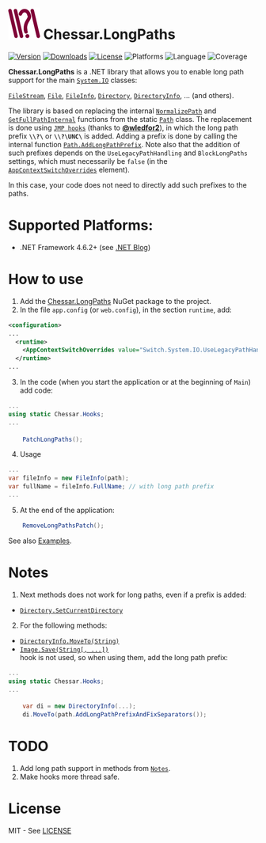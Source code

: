 # ![Chessar.LongPaths](icon.png "Chessar.LongPaths")&nbsp;Chessar.LongPaths

[![Version](https://img.shields.io/nuget/v/Chessar.LongPaths.svg)](https://www.nuget.org/packages/Chessar.LongPaths)
[![Downloads](https://img.shields.io/nuget/dt/Chessar.LongPaths.svg)](https://www.nuget.org/packages/Chessar.LongPaths)
[![License](https://img.shields.io/:license-mit-blue.svg)](https://github.com/chessar/LongPaths/blob/master/LICENSE.md)
![Platforms](https://img.shields.io/badge/platform-windows-lightgray.svg)
![Language](https://img.shields.io/badge/language-c%23-orange.svg)
![Coverage](https://img.shields.io/badge/coverage-89.5%25-yellow.svg)

**Chessar.LongPaths** is a .NET library that allows you to enable long path support for the main
[`System.IO`](https://docs.microsoft.com/en-us/dotnet/api/system.io)
classes:

[`FileStream`](https://docs.microsoft.com/en-us/dotnet/api/system.io.filestream),
[`File`](https://docs.microsoft.com/en-us/dotnet/api/system.io.file),
[`FileInfo`](https://docs.microsoft.com/en-us/dotnet/api/system.io.fileinfo),
[`Directory`](https://docs.microsoft.com/en-us/dotnet/api/system.io.directory),
[`DirectoryInfo`](https://docs.microsoft.com/en-us/dotnet/api/system.io.directoryinfo), ...
(and others).

The library is based on replacing the internal
[`NormalizePath`](https://referencesource.microsoft.com/#mscorlib/system/io/path.cs,390) and 
[`GetFullPathInternal`](https://referencesource.microsoft.com/#mscorlib/system/io/path.cs,361)
functions from the static
[`Path`](https://docs.microsoft.com/en-us/dotnet/api/system.io.path)
class. The replacement is done using
[`JMP hooks`](https://github.com/wledfor2/PlayHooky)
(thanks to [**@wledfor2**](https://github.com/wledfor2)),
in which the long path prefix **`\\?\`** or **`\\?\UNC\`** is added.
Adding a prefix is done by calling the internal function
[`Path.AddLongPathPrefix`](https://referencesource.microsoft.com/#mscorlib/system/io/path.cs,944).
Note also that the addition of such prefixes depends on the `UseLegacyPathHandling` and
`BlockLongPaths` settings, which must necessarily be `false` (in the
[`AppContextSwitchOverrides`](https://docs.microsoft.com/en-us/dotnet/framework/configure-apps/file-schema/runtime/appcontextswitchoverrides-element) element).

In this case, your code does not need to directly add such prefixes to the paths.

# Supported Platforms:
* .NET Framework 4.6.2+ (see [.NET Blog](https://blogs.msdn.microsoft.com/dotnet/2016/08/02/announcing-net-framework-4-6-2/#bcl))

# How to use
1. Add the [Chessar.LongPaths](https://www.nuget.org/packages/Chessar.LongPaths/) NuGet package to the project.
2. In the file `app.config` (or `web.config`), in the section `runtime`, add:
```xml
<configuration>
...
  <runtime>
    <AppContextSwitchOverrides value="Switch.System.IO.UseLegacyPathHandling=false;Switch.System.IO.BlockLongPaths=false" />
  </runtime>
...
```
3. In the code (when you start the application or at the beginning of `Main`) add code:
```csharp
...
using static Chessar.Hooks;
...

    PatchLongPaths();
```
4. Usage
```csharp
...
var fileInfo = new FileInfo(path);
var fullName = fileInfo.FullName; // with long path prefix
...
```
5. At the end of the application:
```csharp
    RemoveLongPathsPatch();
```
See also [Examples](https://github.com/chessar/LongPaths/tree/master/Examples).

# Notes
1. Next methods does not work for long paths, even if a prefix is added:
* [`Directory.SetCurrentDirectory`](https://docs.microsoft.com/en-us/dotnet/api/system.io.directory.setcurrentdirectory)
2. For the following methods:
  * [`DirectoryInfo.MoveTo(String)`](https://docs.microsoft.com/en-us/dotnet/api/system.io.directoryinfo.moveto)
  * [`Image.Save(String[, ...])`](https://docs.microsoft.com/en-us/dotnet/api/system.drawing.image.save)<br/>
hook is not used, so when using them, add the long path prefix:
```csharp
...
using static Chessar.Hooks;
...

    var di = new DirectoryInfo(...);
    di.MoveTo(path.AddLongPathPrefixAndFixSeparators());
```

# TODO
1. Add long path support in methods from [`Notes`](https://github.com/chessar/LongPaths#notes).
2. Make hooks more thread safe.

# License
MIT - See [LICENSE](https://github.com/chessar/LongPaths/blob/master/LICENSE.md)
